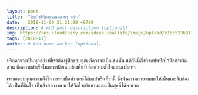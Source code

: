 ```yaml
---
layout: post
title:  "มีอะไรให้ขอบคุณหลายๆ อย่าง"
date:   2018-11-09 21:21:08 +0700
description: # Add post description (optional)
img: https://res.cloudinary.com/sdees-reallife/image/upload/v1555236811/IMG_20181110_211535293.jpg # Add image post (optional)
tags: [2018-11]
author: # Add name author (optional)
---
```

หรือควรจะเป็นทุกอย่างที่เราต้องรู้สึกขอบคุณ ก็ควรจะเป็นเช่นนั้น แต่วันนี้สิ่งที่จดบันทึกไว้คือการจัดสวน คือความสำเร็จในการเปลี่ยนแปลงพื้นที่ คือความตั้งใจและลงมือทำ

เราขอขอบคุณความตั้งใจ การลงมือทำ และได้ผลสำเร็จที่ว่านี้ ซึ่งนำความสวยงามมาให้เห็นและจับต้องได้ เป็นที่ชื่นใจ เป็นสิ่งสวยงาม พาให้จิตใจเบิกบานและเป็นสุขที่ได้พบเจอ
